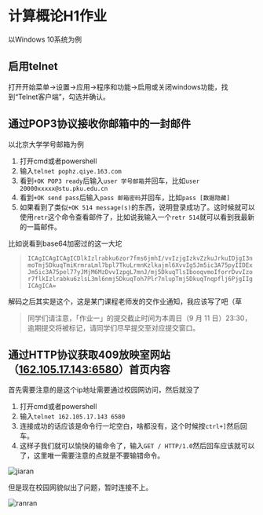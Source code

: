 # 计算概论H1作业
以Windows 10系统为例
## 启用telnet
打开开始菜单→设置→应用→程序和功能→启用或关闭windows功能，找到“Telnet客户端”，勾选并确认。
## 通过POP3协议接收你邮箱中的一封邮件
以北京大学学号邮箱为例

1. 打开cmd或者powershell
2. 输入`telnet pophz.qiye.163.com`
3. 看到`+OK POP3 ready`后输入`user 学号邮箱`并回车，比如`user 20000xxxxx@stu.pku.edu.cn`
4. 看到`+OK send pass`后输入`pass 邮箱密码`并回车，比如`pass [数据隐藏]`
5. 如果看到了类似`+OK 514 message(s)`的东西，说明登录成功了。这时候就可以使用`retr`这个命令查看邮件了，比如说我输入一个`retr 514`就可以看到我最新的一篇邮件。

比如说看到base64加密过的这一大坨

> `ICAgICAgICAgICDlkIzlrabku6zor7fms6jmhI/vvIzjgIzkvZzkuJrkuIDjgI3nmoTmj5DkuqTmiKrmraLml7bpl7TkuLrmnKzlkajml6XvvIg5Jm5ic3A75pyIIDExJm5ic3A75pel77yJMjM6MzDvvIzpgL7mnJ/mj5DkuqTlsIbooqvmoIforrDvvIzor7flkIzlrabku6zlsL3ml6nmj5DkuqToh7Plr7nlupTmj5DkuqTnqpflj6PjgIIgICAgICA=`

解码之后其实是这个，这是某门课程老师发的交作业通知，我应该写了吧（草

> 同学们请注意，「作业一」的提交截止时间为本周日（9&nbsp;月 11&nbsp;日）23:30，逾期提交将被标记，请同学们尽早提交至对应提交窗口。    

## 通过HTTP协议获取409放映室网站（[162.105.17.143:6580](162.105.17.143:6580)）首页内容
首先需要注意的是这个ip地址需要通过校园网访问，然后就没了

1. 打开cmd或者powershell
2. 输入`telnet 162.105.17.143 6580`
3. 连接成功的话应该是命令行一坨空白，啥都没有，这个时候按`ctrl+]`然后回车。
4. 这样子我们就可以愉快的输命令了，输入`GET / HTTP/1.0`然后回车应该就可以了，这里唯一需要注意的点就是不要输错命令。

![jiaran](https://pic4.zhimg.com/80/v2-f4038481a5f6570a77e7741c17a48e2b_720w.jpg)
   
但是现在校园网貌似出了问题，暂时连接不上。

![ranran](https://pic2.zhimg.com/80/v2-5c600cb201a305660b8a9fe20144d025_720w.jpg)